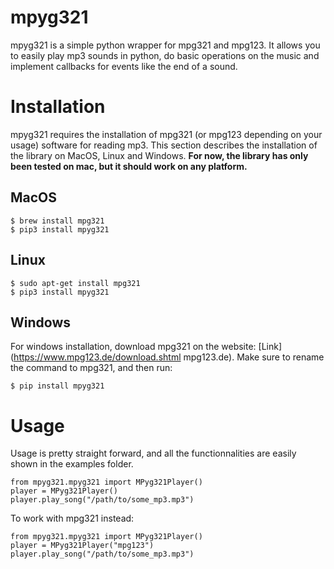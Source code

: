 # mpyg321
mpyg321 is a simple python wrapper for mpg321 and mpg123. It allows you to easily play mp3 sounds in python, do basic operations on the music and implement callbacks for events like the end of a sound.

# Installation
mpyg321 requires the installation of mpg321 (or mpg123 depending on your usage) software for reading mp3. This section describes the installation of the library on MacOS, Linux and Windows. **For now, the library has only been tested on mac, but it should work on any platform.**

## MacOS
```
$ brew install mpg321
$ pip3 install mpyg321
```

## Linux
```
$ sudo apt-get install mpg321
$ pip3 install mpyg321
```

## Windows
For windows installation, download mpg321 on the website: [Link] (https://www.mpg123.de/download.shtml mpg123.de). Make sure to rename the command to mpg321, and then run:
```
$ pip install mpyg321
```

# Usage
Usage is pretty straight forward, and all the functionnalities are easily shown in the examples folder.
```
from mpyg321.mpyg321 import MPyg321Player()
player = MPyg321Player()
player.play_song("/path/to/some_mp3.mp3")
```

To work with mpg321 instead:
```
from mpyg321.mpyg321 import MPyg321Player()
player = MPyg321Player("mpg123")
player.play_song("/path/to/some_mp3.mp3")
```

